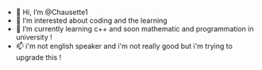 - 👋 Hi, I’m @Chausette1
- 👀 I’m interested about coding and the learning
- 🌱 I’m currently learning c++ and soon mathematic and programmation in university !
- 📫 i'm not english speaker and i'm not really good but i'm trying to upgrade this !
